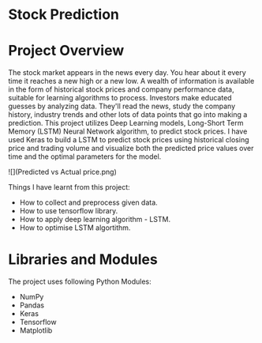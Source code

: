 # Stock Prediction

# Project Overview

The stock market appears in the news every day. You hear about it every time it reaches a new high or a new low. A wealth of information is available in the form of historical stock prices and company performance data, suitable for learning algorithms to process. Investors make educated guesses by analyzing data. They'll read the news, study the company history, industry trends and other lots of data points that go into making a prediction. 
This project utilizes Deep Learning models, Long-Short Term Memory (LSTM) Neural Network algorithm, to predict stock prices. I have used Keras to build a LSTM to predict stock prices using historical closing price and trading volume and visualize both the predicted price values over time and the optimal parameters for the model.


![](Predicted vs Actual price.png)



Things I have learnt from this project:
  * How to collect and preprocess given data.
  * How to use tensorflow library.
  * How to apply deep learning algorithm - LSTM.
  * How to optimise LSTM algortithm.
  
# Libraries and Modules
The project uses following Python Modules:
  * NumPy
  * Pandas 
  * Keras
  * Tensorflow
  * Matplotlib


